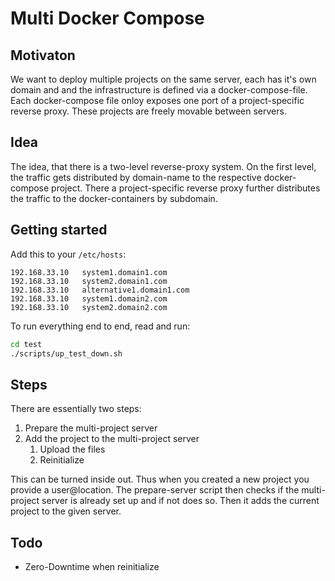 Multi Docker Compose
====================


## Motivaton

We want to deploy multiple projects on the same server, each
has it's own domain and and the infrastructure is defined via a
docker-compose-file. Each docker-compose file onloy exposes one
port of a project-specific reverse proxy. These projects are 
freely movable between servers. 


## Idea

The idea, that there is a two-level reverse-proxy system. On the 
first level, the traffic gets distributed by domain-name to the 
respective docker-compose project. There a project-specific reverse
proxy further distributes the traffic to the docker-containers by 
subdomain. 

## Getting started

Add this to your `/etc/hosts`:
```
192.168.33.10   system1.domain1.com
192.168.33.10   system2.domain1.com
192.168.33.10   alternative1.domain1.com
192.168.33.10   system1.domain2.com
192.168.33.10   system2.domain2.com
```

To run everything end to end, read and run: 
```bash
cd test
./scripts/up_test_down.sh
```

## Steps

There are essentially two steps:
1. Prepare the multi-project server
2. Add the project to the multi-project server
   1. Upload the files
   2. Reinitialize


This can be turned inside out. Thus when you created a new project you 
provide a user@location. The prepare-server script then checks if the 
multi-project server is already set up and if not does so. Then it adds
the current project to the given server.


## Todo

* Zero-Downtime when reinitialize